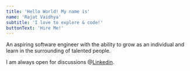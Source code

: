 ```yaml
---
title: 'Hello World! My name is'
name: 'Rajat Vaidhya'
subtitle: 'I love to explore & code!'
buttonText: 'Hire Me!'
---
```


An aspiring software engineer with the ability to grow as an individual and learn in the surrounding of talented people.

I am always open for discussions @[Linkedin](https://www.linkedin.com/in/rajat-vaidhya-102928215/).
